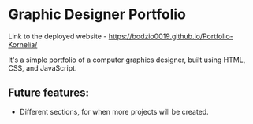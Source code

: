 # Graphic Designer Portfolio

Link to the deployed website - <https://bodzio0019.github.io/Portfolio-Kornelia/>

It's a simple portfolio of a computer graphics designer, built using HTML, CSS, and JavaScript.

## Future features:
- Different sections, for when more projects will be created.
